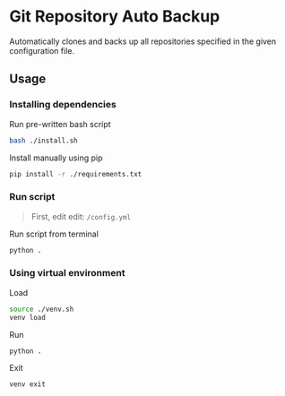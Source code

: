 # Git Repository Auto Backup

Automatically clones and backs up all repositories specified in the given configuration file.

## Usage

### Installing dependencies

Run pre-written bash script

```bash
bash ./install.sh
```

Install manually using pip

```bash
pip install -r ./requirements.txt
```

### Run script

> First, edit edit: `/config.yml`

Run script from terminal

```bash
python .
```

### Using virtual environment

Load

```bash
source ./venv.sh
venv load
```

Run

```bash
python .
```

Exit

```bash
venv exit
```